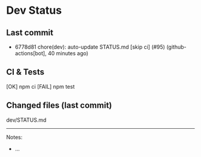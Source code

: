 # Dev Status

## Last commit
- 6778d81 chore(dev): auto-update STATUS.md [skip ci] (#95) (github-actions[bot], 40 minutes ago)
## CI & Tests
[OK] npm ci
[FAIL] npm test

## Changed files (last commit)
dev/STATUS.md

---
Notes:
- ...
